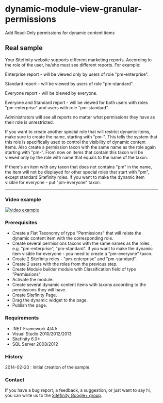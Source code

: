 dynamic-module-view-granular-permissions
========================================

Add Read-Only permissions for dynamic content items

## Real sample

Your Sitefinity website supports different marketing reports. According to the role of the user, he/she must see different reports. For example:

Enterprise report - will be viewed only by users of role "pm-enterprise". 

Standard report - will be viewed by users of role "pm-standard".

Everyone report - will be biewed by everyone.

Everyone and Standard report - will be viewed for both users with roles "pm-enterprise" and users with role "pm-standard". 

Administrators will see all reports no matter what permissions they have as their role is unrestricted.

If you want to create another special role that will restrict dynamic items, make sure to create the name, starting  with "pm-". This tells the system that this role is specifically used to control the visibility of dynamic content items. Also create a permission taxon with the same name as the role again starting with "pm-". From now on items that contain this taxon will be viewed only by the role with name that equals to the name of the taxon.

If there's an item with any taxon that does not contains "pm" in the name, the item will not be displayed for other special roles that start with "pm", except standard Sitefinity roles. If you want to make the dynamic item visible for everyone - put "pm-everyone" taxon.

------

### Video example
 
[![video example](http://content.screencast.com/users/Veronica_Milcheva/folders/Default/media/3b2519ab-b235-4137-b1e4-fe5577cf212b/image.png)](http://www.screencast.com/t/2eTLJrMeG)


### Prerequisites

* Create a Flat Taxonomy of type "Permissions" that will relate the dynamic content item with the corresponding role. 
* Create several permissions taxons with the same names as the roles , e.g. "pm-enterprise", "pm-standard". If you want to make the dynamic item visible for everyone - you need to create a "pm-everyone" taxon. 
* Create 2 Sitefinity roles - "pm-enterprise" and "pm-standard".
* Create 2 users with the roles from the previous step.
* Create Module builder module with Classification field of type "Permissions"
* Activate the module.
* Create several dynamic content items with taxons according to the permissions they will have.
* Create Sitefinity Page.
* Drag the dynamic widget to the page.
* Publish the page. 

### Requirements

* .NET Framework 4/4.5
* Visual Studio 2010/2012/2013
* Sitefinity 6.0+
* SQL Server 2008/2012

### History

2014-02-20 : Initial creation of the sample.

### Contact

If you have a bug report, a feedback, a suggestion, or just want to say hi, you can write us to the [Sitefinity Google+ group](https://plus.google.com/communities/101682685148530961591).
